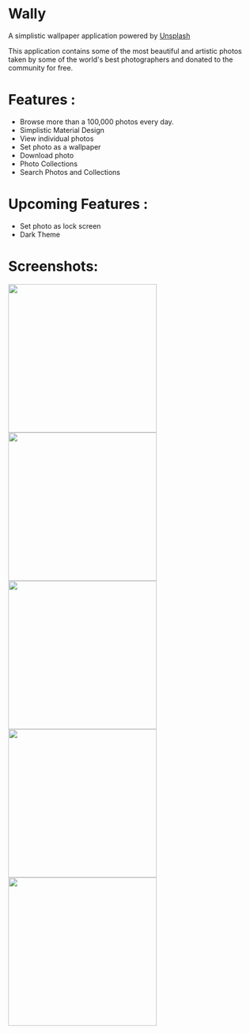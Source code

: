 # Wally

A simplistic wallpaper application powered by [Unsplash](unsplash.com)

This application contains some of the most beautiful and artistic photos taken by some of the world's best photographers and donated to the community for free.

# Features :

- Browse more than a 100,000 photos every day.
- Simplistic Material Design
- View individual photos
- Set photo as a wallpaper
- Download photo
- Photo Collections
- Search Photos and Collections

# Upcoming Features :

- Set photo as lock screen
- Dark Theme

# Screenshots:

<img src="https://github.com/sriramr98/Wallly/blob/dev/Screenshots/Screenshot_1.jpg" width="300" />
<img src="https://github.com/sriramr98/Wallly/blob/dev/Screenshots/Screenshot_2.jpg" width="300" />
<img src="https://github.com/sriramr98/Wallly/blob/dev/Screenshots/Screenshot_3.jpg" width="300" />
<img src="https://github.com/sriramr98/Wallly/blob/dev/Screenshots/Screenshot_4.jpg" width="300" />
<img src="https://github.com/sriramr98/Wallly/blob/dev/Screenshots/Screenshot_5.jpg" width="300" />
